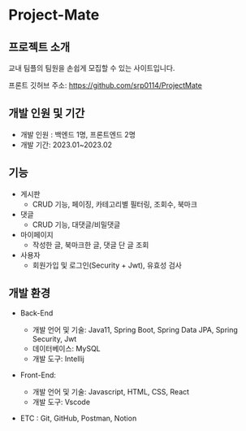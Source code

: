 # Project-Mate

## 프로젝트 소개
교내 팀플의 팀원을 손쉽게 모집할 수 있는 사이트입니다.  

프론트 깃허브 주소: https://github.com/srp0114/ProjectMate  

## 개발 인원 및 기간
- 개발 인원 : 백엔드 1명, 프론트엔드 2명
- 개발 기간: 2023.01~2023.02  


## 기능
- 게시판 
  -  CRUD 기능, 페이징, 카테고리별 필터링, 조회수, 북마크
- 댓글 
  - CRUD 기능, 대댓글/비밀댓글
- 마이페이지 
  - 작성한 글, 북마크한 글, 댓글 단 글 조회
- 사용자
  - 회원가입 및 로그인(Security + Jwt), 유효성 검사  
  
  
  
## 개발 환경
- Back-End
  - 개발 언어 및 기술:  Java11, Spring Boot, Spring Data JPA, Spring Security, Jwt
  - 데이터베이스: MySQL
  - 개발 도구: Intellij

- Front-End:
  - 개발 언어 및 기술: Javascript, HTML, CSS, React
  - 개발 도구: Vscode
  
- ETC : Git, GitHub, Postman, Notion  




